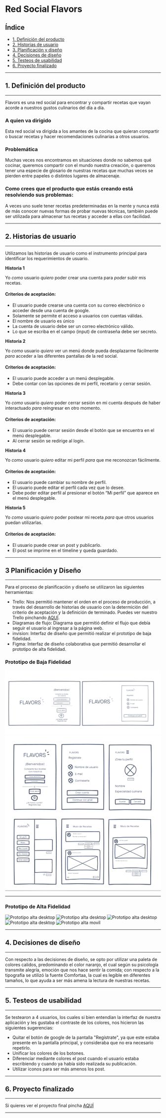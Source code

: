 # Red Social Flavors

## Índice 

* [1. Definición del producto](#1-definicion-del-producto)
* [2. Historias de usuario](#2-historias-de-usuario)
* [3. Planificación y diseño](#3-planificacion-y-diseño)
* [4. Decisiones de diseño](#4-decisiones-de-diseño)
* [5. Testeos de usabilidad](#5-testeos-de-usabilidad)
* [6. Proyecto finalizado](#6-proyecto-finalizado) 

***

## 1. Definición del producto

***

Flavors es una red social para encontrar y compartir recetas que vayan acorde a nuestros gustos culinarios del día a día. 

### A quien va dirigido

Esta red social va dirigida a los amantes de la cocina que quieran compartir o buscar recetas y hacer recomendaciones culinarias a otros usuarios.

### Problemática

Muchas veces nos encontramos en situaciones donde no sabemos qué cocinar, queremos compartir con el mundo nuestra creación, o queremos tener una especie de glosario de nuestras recetas que muchas veces se pierden entre papeles o distintos lugares de almacenaje.

### Como crees que el producto que estás creando está resolviendo sus problemas:

A veces uno suele tener recetas predeterminadas en la mente y nunca está de más conocer nuevas formas de probar nuevas técnicas, también puede ser utilizada para almacenar tus recetas y acceder a ellas con facilidad.

***

## 2. Historias de usuario

***

Utilizamos las historias de usuario como el instrumento principal para identificar los requerimientos de usuario.

__Historia 1__  

Yo _como_ usuario _quiero_ poder crear una cuenta para _poder_ subir mis recetas.

#### Criterios de aceptación:

* El usuario puede crearse una cuenta con su correo electrónico o acceder desde una cuenta de google.
* Solamente se permite el acceso a usuarios con cuentas válidas.
* El nombre de usuario es único
* La cuenta de usuario debe ser un correo electrónico válido.
* Lo que se escriba en el campo (input) de contraseña debe ser secreto.

__Historia 2__

Yo _como_ usuario _quiero_ ver un menú donde pueda desplazarme fácilmente _para_ acceder a las diferentes pantallas de la red social.

#### Criterios de aceptación:

* El usuario puede acceder a un menú desplegable.
* Debe contar con las opciones de mi perfil, recetario y cerrar sesión.

__Historia 3__

Yo _como_ usuario _quiero_ poder cerrar sesión en mi cuenta después de haber interactuado _para_ reingresar en otro momento.

#### Criterios de aceptación:

* El usuario puede cerrar sesión desde el botón que se encuentra en el menú desplegable.
* Al cerrar sesión se redirige al login.

__Historia 4__

Yo _como_ usuario _quiero_ editar mi perfil _para_ que me reconozcan fácilmente.

#### Criterios de aceptación:

* El usuario puede cambiar su nombre de perfil.
* El usuario puede editar el perfil cada vez que lo desee. 
* Debe poder editar perfil al presionar el botón “Mi perfil” que aparece en el menú desplegable.

__Historia 5__

Yo _como_ usuario _quiero_ poder postear mi receta _para_ que otros usuarios puedan utilizarlas.

#### Criterios de aceptación:

* El usuario puede crear un post y publicarlo.
* El post se imprime en el timeline y queda guardado.

***

## 3 Planificación y Diseño

***

Para el proceso de planificación y diseño se utilizaron las siguientes herramientas:  

- Trello: Nos permitió mantener el orden en el proceso de producción, a través del desarrollo de historias de usuario con la determición del criterio de aceptación y la definición de terminado. Puedes ver nuestro Trello pinchando [AQUÍ](https://trello.com/b/idYtfKM1/redsocial).
- Diagramas de flujo: Diagrama que permitió definir el flujo que debía seguir el usuario al ingresar a la página web.
- invision: Interfaz de diseño que permitió realizar el prototipo de baja fidelidad.
- Figma: Interfaz de diseño colaborativa que permitió desarrollar el prototipo de alta fidelidad.


### **Prototipo de Baja Fidelidad**

![Prototipo baja desktop](social-network-desktop.png)
![Prototipo baja movil](social-network-movil.png)

***

### **Prototipo de Alta Fidelidad**

![Prototipo alta desktop](http://imgfz.com/i/X4CdRTt.png)
![Prototipo alta desktop](http://imgfz.com/i/V7Cef5z.png)
![Prototipo alta desktop](http://imgfz.com/i/pg2xSHu.png)
![Prototipo alta desktop](http://imgfz.com/i/49b5LgG.png)
![Prototipo alta movil](http://imgfz.com/i/pe3wFnr.png)

***

## 4. Decisiones de diseño

*** 

Con respecto a las decisiones de diseño, se opto por utilizar una paleta de colores calidos, predominando el color naranjo, el cual según su psicología transmite alegría, emoción que nos hace sentir la comida; con respecto a la tipografía se utilizó la fuente Comfortaa, la cual es legible en diferentes tamaños, lo que ayuda a ser más amena la lectura de nuestras recetas.

*** 

## 5. Testeos de usabilidad
 
***

Se testearon a 4 usuarios, los cuales si bien entendían la interfaz de nuestra aplicación y les gustaba el contraste de los colores, nos hicieron las siguientes sugerencias:

- Quitar el botón de google de la pantalla "Regístrate", ya que este estaba presente en la pantalla principal, y consideraba que no era necesario repetirlo.
- Unificar los colores de los botones.
- Diferenciar mediante colores el post cuando el usuario estaba escribiendo y cuando ya había sido realizada su publicación.
- Utilizar iconos para ser más amenos los post.

***

## 6. Proyecto finalizado

***

Si quieres ver el proyecto final pincha [AQUÍ](https://nadiagincoff.github.io/SCL013-social-network/src/index.html)
***
